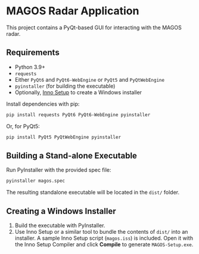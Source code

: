# MAGOS Radar Application

This project contains a PyQt-based GUI for interacting with the MAGOS radar.

## Requirements

- Python 3.9+
- `requests`
- Either `PyQt6` and `PyQt6-WebEngine` or `PyQt5` and `PyQtWebEngine`
- `pyinstaller` (for building the executable)
- Optionally, [Inno Setup](https://jrsoftware.org/isinfo.php) to create a Windows installer

Install dependencies with pip:
```bash
pip install requests PyQt6 PyQt6-WebEngine pyinstaller
```
Or, for PyQt5:
```bash
pip install PyQt5 PyQtWebEngine pyinstaller
```

## Building a Stand-alone Executable

Run PyInstaller with the provided spec file:
```bash
pyinstaller magos.spec
```
The resulting standalone executable will be located in the `dist/` folder.

## Creating a Windows Installer

1. Build the executable with PyInstaller.
2. Use Inno Setup or a similar tool to bundle the contents of `dist/` into an installer.
   A sample Inno Setup script (`magos.iss`) is included.
   Open it with the Inno Setup Compiler and click **Compile** to generate `MAGOS-Setup.exe`.


